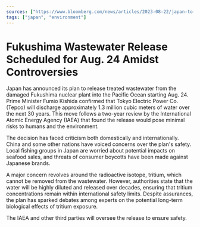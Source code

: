 ```yaml
---
sources: ["https://www.bloomberg.com/news/articles/2023-08-22/japan-to-begin-fukushima-wastewater-discharge-aug-24-pm-says#xj4y7vzkg", "https://edition.cnn.com/2023/08/21/asia/japan-fukushima-wastewater-release-decision-intl-hnk/index.html"]
tags: ["japan", "environment"]
---
```

# Fukushima Wastewater Release Scheduled for Aug. 24 Amidst Controversies

Japan has announced its plan to release treated wastewater from the damaged Fukushima nuclear plant into the Pacific Ocean starting Aug. 24. Prime Minister Fumio Kishida confirmed that Tokyo Electric Power Co. (Tepco) will discharge approximately 1.3 million cubic meters of water over the next 30 years. This move follows a two-year review by the International Atomic Energy Agency (IAEA) that found the release would pose minimal risks to humans and the environment.

The decision has faced criticism both domestically and internationally. China and some other nations have voiced concerns over the plan's safety. Local fishing groups in Japan are worried about potential impacts on seafood sales, and threats of consumer boycotts have been made against Japanese brands.

A major concern revolves around the radioactive isotope, tritium, which cannot be removed from the wastewater. However, authorities state that the water will be highly diluted and released over decades, ensuring that tritium concentrations remain within international safety limits. Despite assurances, the plan has sparked debates among experts on the potential long-term biological effects of tritium exposure.

The IAEA and other third parties will oversee the release to ensure safety.